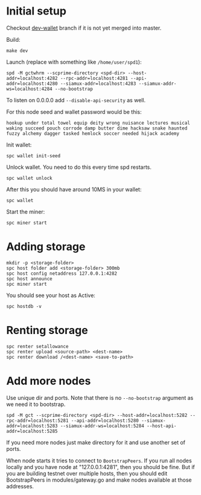 Initial setup
=============

Checkout [dev-wallet](https://gitlab.com/scpcorp/ScPrime/-/blob/dev-wallet) branch if it is not yet merged into master.

Build:
```shell
make dev
```

Launch (replace <spd-dir> with something like `/home/user/spd1`):
```shell
spd -M gctwhrm --scprime-directory <spd-dir> --host-addr=localhost:4282 --rpc-addr=localhost:4281 --api-addr=localhost:4280 --siamux-addr=localhost:4283 --siamux-addr-ws=localhost:4284 --no-bootstrap
```

To listen on 0.0.0.0 add `--disable-api-security` as well.

For this node seed and wallet password would be this:
```
hookup under total towel equip deity wrong nuisance lectures musical waking succeed pouch corrode damp butter dime hacksaw snake haunted fuzzy alchemy dagger tasked hemlock soccer needed hijack academy
```

Init wallet:
```shell
spc wallet init-seed
```

Unlock wallet. You need to do this every time spd restarts.
```shell
spc wallet unlock
```

After this you should have around 10MS in your wallet:
```shell
spc wallet
```

Start the miner:
```shell
spc miner start
```

Adding storage
==============

```shell
mkdir -p <storage-folder>
spc host folder add <storage-folder> 300mb
spc host config netaddress 127.0.0.1:4282
spc host announce
spc miner start
```

You should see your host as Active:
```shell
spc hostdb -v
```

Renting storage
===============

```shell
spc renter setallowance
spc renter upload <source-path> <dest-name>
spc renter download /<dest-name> <save-to-path>
```

Add more nodes
==============

Use unique dir and ports. Note that there is no `--no-bootstrap` argument as we need it to bootstrap.
```shell
spd -M gct --scprime-directory <spd-dir> --host-addr=localhost:5282 --rpc-addr=localhost:5281 --api-addr=localhost:5280 --siamux-addr=localhost:5283 --siamux-addr-ws=localhost:5284 --host-api-addr=localhost:5285
```

If you need more nodes just make directory for it and use another set of ports.

When node starts it tries to connect to `BootstrapPeers`. If you run all nodes locally and you have node at "127.0.0.1:4281", then you should be fine. But if you are building testnet over multiple hosts, then you should edit BootstrapPeers in modules/gateway.go and make nodes available at those addresses.
